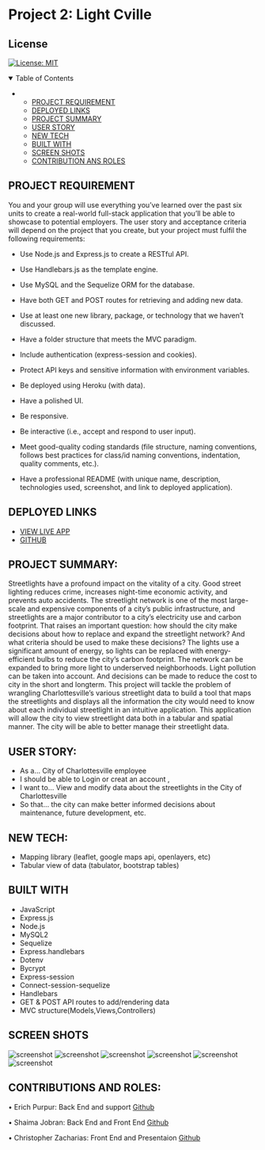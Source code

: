 # Project 2: Light Cville
## License
 [![License: MIT](https://img.shields.io/badge/License-MIT-yellow.svg)](https://opensource.org/licenses/MIT)


<!-- TABLE OF CONTENTS -->
<details open="open">
  <summary>Table of Contents</summary>
  <ul>
    <li>
      <ul>
       <li><a href="#PROJECT REQUIREMENTS">PROJECT REQUIREMENT</a></li>
       <li><a href="#DEPLOYED LINKS">DEPLOYED LINKS</a></li>
        <li><a href="#PROJECT SUMMARY">PROJECT SUMMARY</a></li>
        <li><a href="#USER STORY">USER STORY</a></li>
        <li><a href="#NEW TECH">NEW TECH</a></li>
          <li><a href="#BUILT WITH">BUILT WITH</a></li>
           <li><a href="#SCREEN SHOTS">SCREEN SHOTS</a></li>
        <li><a href="#CONTRIBUTION AND ROLES">CONTRIBUTION ANS ROLES</a></li>
      </ul>
    </li>
    </ul>
</details>

## PROJECT REQUIREMENT

You and your group will use everything you’ve learned over the past six units to create a real-world full-stack application that you’ll be able to showcase to potential employers. The user story and acceptance criteria will depend on the project that you create, but your project must fulfil the following requirements:

* Use Node.js and Express.js to create a RESTful API.

* Use Handlebars.js as the template engine.

* Use MySQL and the Sequelize ORM for the database.

* Have both GET and POST routes for retrieving and adding new data.

* Use at least one new library, package, or technology that we haven’t discussed.

* Have a folder structure that meets the MVC paradigm.

* Include authentication (express-session and cookies).

* Protect API keys and sensitive information with environment variables.

* Be deployed using Heroku (with data).

* Have a polished UI.

* Be responsive.

* Be interactive (i.e., accept and respond to user input).

* Meet good-quality coding standards (file structure, naming conventions, follows best practices for class/id naming conventions, indentation, quality comments, etc.).

* Have a professional README (with unique name, description, technologies used, screenshot, and link to deployed application).

## DEPLOYED LINKS
* [VIEW LIVE APP](https://lightcville.herokuapp.com/login)
* [GITHUB](https://github.com/epurpur/lightCville.git)

## PROJECT SUMMARY: 
Streetlights have a profound impact on the vitality of a city. Good street lighting reduces crime, increases night-time economic activity, and prevents auto accidents. The streetlight network is one of the most large-scale and expensive components of a city’s public infrastructure, and streetlights are a major contributor to a city’s electricity use and carbon footprint.
That raises an important question: how should the city make decisions about how to replace and expand the streetlight network? And what criteria should be used to make these decisions? The lights use a significant amount of energy, so lights can be replaced with energy-efficient bulbs to reduce the city’s carbon footprint. The network can be expanded to bring more light to underserved neighborhoods. Light pollution can be taken into account. And decisions can be made to reduce the cost to city in the short and longterm.
This project will tackle the problem of wrangling Charlottesville’s various streetlight data to build a tool that maps the streetlights and displays all the information the city would need to know about each individual streetlight in an intuitive application. This application will allow the city to view streetlight data both in a tabular and spatial manner. The city will be able to better manage their streetlight data.

## USER STORY: 
*	As a… City of Charlottesville employee
* I should be able to Login or creat an account ,
* I want to… View and modify data about the streetlights in the City of Charlottesville
*	So that… the city can make better informed decisions about maintenance, future development, etc.

## NEW TECH:
*	Mapping library (leaflet, google maps api, openlayers, etc)
*	Tabular view of data (tabulator, bootstrap tables)

 ## BUILT WITH 
  
  
  * JavaScript
  * Express.js
  * Node.js
  * MySQL2 
  * Sequelize 
  * Express.handlebars 
  * Dotenv 
  * Bycrypt 
  * Express-session 
  * Connect-session-sequelize 
  * Handlebars
  * GET & POST API routes to add/rendering data
  * MVC structure(Models,Views,Controllers)



 ## SCREEN SHOTS
![screenshot](public/images/1.jpg)
![screenshot](public/images/2.jpg)
![screenshot](public/images/3.jpg)
![screenshot](public/images/4.jpg)
![screenshot](public/images/5.jpg)
![screenshot](public/images/6.jpg)

## CONTRIBUTIONS AND ROLES:

•   Erich Purpur: Back End and support [Github](https://github.com/epurpur)

•	Shaima Jobran: Back End and Front End [Github](https://github.com/shaimajobran)

•	Christopher Zacharias: Front End and Presentaion [Github](https://github.com/ChrisZ304)


